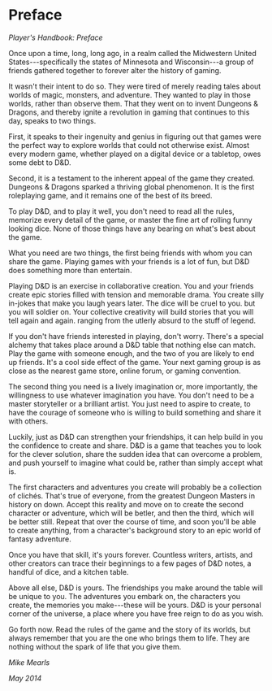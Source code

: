 # Preface

*Player's Handbook: Preface*

Once upon a time, long, long ago, in a realm called the Midwestern United States---specifically the states of Minnesota and Wisconsin---a group of friends gathered together to forever alter the history of gaming.

It wasn't their intent to do so. They were tired of merely reading tales about worlds of magic, monsters, and adventure. They wanted to play in those worlds, rather than observe them. That they went on to invent Dungeons & Dragons, and thereby ignite a revolution in gaming that continues to this day, speaks to two things.

First, it speaks to their ingenuity and genius in figuring out that games were the perfect way to explore worlds that could not otherwise exist. Almost every modern game, whether played on a digital device or a tabletop, owes some debt to D&D.

Second, it is a testament to the inherent appeal of the game they created. Dungeons & Dragons sparked a thriving global phenomenon. It is the first roleplaying game, and it remains one of the best of its breed.

To play D&D, and to play it well, you don't need to read all the rules, memorize every detail of the game, or master the fine art of rolling funny looking dice. None of those things have any bearing on what's best about the game.

What you need are two things, the first being friends with whom you can share the game. Playing games with your friends is a lot of fun, but D&D does something more than entertain.

Playing D&D is an exercise in collaborative creation. You and your friends create epic stories filled with tension and memorable drama. You create silly in-jokes that make you laugh years later. The dice will be cruel to you. but you will soldier on. Your collective creativity will build stories that you will tell again and again. ranging from the utlerly absurd to the stuff of legend.

If you don't have friends interested in playing, don't worry. There's a special alchemy that takes place around a D&D table that nothing else can match. Play the game with someone enough, and the two of you are likely to end up friends. It's a cool side effect of the game. Your next gaming group is as close as the nearest game store, online forum, or gaming convention.

The second thing you need is a lively imagination or, more importantly, the willingness to use whatever imagination you have. You don't need to be a master storyteller or a brilliant artist. You just need to aspire to create, to have the courage of someone who is willing to build something and share it with others.

Luckily, just as D&D can strengthen your friendships, it can help build in you the confidence to create and share. D&D is a game that teaches you to look for the clever solution, share the sudden idea that can overcome a problem, and push yourself to imagine what could be, rather than simply accept what is.

The first characters and adventures you create will probably be a collection of clichés. That's true of everyone, from the greatest Dungeon Masters in history on down. Accept this reality and move on to create the second character or adventure, which will be betler, and then the third, which will be better still. Repeat that over the course of time, and soon you'll be able to create anything, from a character's background story to an epic world of fantasy adventure.

Once you have that skill, it's yours forever. Countless writers, artists, and other creators can trace their beginnings to a few pages of D&D notes, a handful of dice, and a kitchen table.

Above all else, D&D is yours. The friendships you make around the table will be unique to you. The adventures you embark on, the characters you create, the memories you make---these will be yours. D&D is your personal corner of the universe, a place where you have free reign to do as you wish.

Go forth now. Read the rules of the game and the story of its worlds, but always remember that you are the one who brings them to life. They are nothing without the spark of life that you give them.

*Mike Mearls*

*May 2014*
